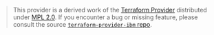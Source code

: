 > This provider is a derived work of the [Terraform Provider](https://github.com/ibm-cloud/terraform-provider-ibm)
> distributed under [MPL 2.0](https://www.mozilla.org/en-US/MPL/2.0/). If you encounter a bug or missing feature,
> please consult the source [`terraform-provider-ibm` repo](https://github.com/ibm-cloud/terraform-provider-ibm/issues).
